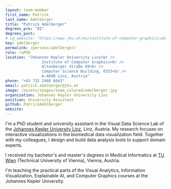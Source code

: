 ```yaml
---
layout: team-member
first_name: Patrick
last_name: Adelberger
title: "Patrick Adelberger"
degrees_pre: "DI"
degrees_post:
# cg_website: "https://www.jku.at/en/institute-of-computer-graphics/about-us/team/di-patrick-adelberger/" #remove to show person directly on data-vis page
key: adelberger
permalink: /persons/adelberger/
role: raPhD
location: "Johannes Kepler University Linz<br />
                Institute of Computer Graphics<br />
                Altenberger Straße 69<br />
                Computer Science Building, 0353<br />
                A-4040 Linz, Austria"
phone: "+43 732 2468 6643"
email: patrick.adelberger@jku.at
image: /assets/images/team_colored/adelberger.jpg
organization: Johannes Kepler University Linz
position: University Assistant
github: PatrickAdelberger
website: 
---
```


I'm a PhD student and university assistant in the Visual Data Science Lab of the <a href="https://www.jku.at/en/">Johannes Kepler University Linz</a>, Linz, Austria.
My research focuses on interactive visualizations in the biomedical data visualization field. Together with my colleagues, I design and build data analysis tools to support domain experts.

I received my bachelor's and master's degrees in Medical Informatics at <a href="https://www.tuwien.at/en/">TU Wien</a> (Technical University of Vienna), Vienna, Austria.

I'm teaching the practical parts of the Visual Analytics, Information Visualization, Explainable AI, and Computer Graphics courses at the Johannes Kepler University.


